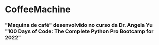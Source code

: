 # CoffeeMachine
### "Maquina de café" desenvolvido no curso da Dr. Angela Yu "100 Days of Code: The Complete Python Pro Bootcamp for 2022"
